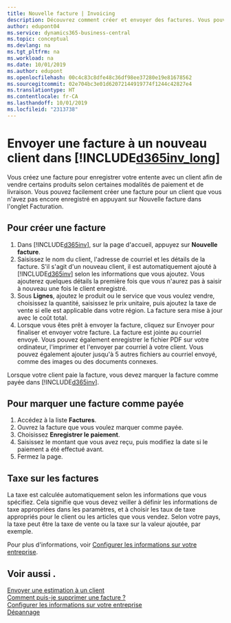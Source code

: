 ```yaml
---
title: Nouvelle facture | Invoicing
description: Découvrez comment créer et envoyer des factures. Vous pouvez ajouter le client et le produit ou service à la volée, ou choisir dans une liste.
author: edupont04
ms.service: dynamics365-business-central
ms.topic: conceptual
ms.devlang: na
ms.tgt_pltfrm: na
ms.workload: na
ms.date: 10/01/2019
ms.author: edupont
ms.openlocfilehash: 00c4c83c8dfe48c36df98ee37280e19e81678562
ms.sourcegitcommit: 02e704bc3e01d62072144919774f1244c42827e4
ms.translationtype: HT
ms.contentlocale: fr-CA
ms.lasthandoff: 10/01/2019
ms.locfileid: "2313738"
---
```

# <a name="send-an-invoice-to-a-new-customer-in-included365inv_longincludesd365inv_longmd"></a>Envoyer une facture à un nouveau client dans [!INCLUDE[d365inv_long](includes/d365inv_long.md)]
Vous créez une facture pour enregistrer votre entente avec un client afin de vendre certains produits selon certaines modalités de paiement et de livraison. Vous pouvez facilement créer une facture pour un client que vous n'avez pas encore enregistré en appuyant sur Nouvelle facture dans l'onglet Facturation.  

## <a name="to-create-a-new-invoice"></a>Pour créer une facture
1. Dans [!INCLUDE[d365inv](includes/d365inv.md)], sur la page d'accueil, appuyez sur **Nouvelle facture**.
2. Saisissez le nom du client, l'adresse de courriel et les détails de la facture. S'il s'agit d'un nouveau client, il est automatiquement ajouté à [!INCLUDE[d365inv](includes/d365inv.md)] selon les informations que vous ajoutez. Vous ajouterez quelques détails la première fois que vous n'aurez pas à saisir à nouveau une fois le client enregistré.  
3. Sous **Lignes**, ajoutez le produit ou le service que vous voulez vendre, choisissez la quantité, saisissez le prix unitaire, puis ajoutez la taxe de vente si elle est applicable dans votre région. La facture sera mise à jour avec le coût total.  
4. Lorsque vous êtes prêt à envoyer la facture, cliquez sur Envoyer pour finaliser et envoyer votre facture. La facture est jointe au courriel envoyé. Vous pouvez également enregistrer le fichier PDF sur votre ordinateur, l'imprimer et l'envoyer par courriel à votre client. Vous pouvez également ajouter jusqu'à 5 autres fichiers au courriel envoyé, comme des images ou des documents connexes.  

Lorsque votre client paie la facture, vous devez marquer la facture comme payée dans [!INCLUDE[d365inv](includes/d365inv.md)].

## <a name="to-mark-an-invoice-as-paid"></a>Pour marquer une facture comme payée

1. Accédez à la liste **Factures**.  
2. Ouvrez la facture que vous voulez marquer comme payée.  
3. Choisissez **Enregistrer le paiement**.  
4. Saisissez le montant que vous avez reçu, puis modifiez la date si le paiement a été effectué avant.  
5. Fermez la page.  

## <a name="tax-on-invoices"></a>Taxe sur les factures
La taxe est calculée automatiquement selon les informations que vous spécifiez. Cela signifie que vous devez veiller à définir les informations de taxe appropriées dans les paramètres, et à choisir les taux de taxe appropriés pour le client ou les articles que vous vendez. Selon votre pays, la taxe peut être la taxe de vente ou la taxe sur la valeur ajoutée, par exemple.

Pour plus d'informations, voir [Configurer les informations sur votre entreprise](set-up-business-profile.md).

## <a name="see-also"></a>Voir aussi .
[Envoyer une estimation à un client](send-estimate.md)  
[Comment puis-je supprimer une facture ?](about-troubleshooting.md#how-can-i-delete-an-invoice)  
[Configurer les informations sur votre entreprise](set-up-business-profile.md)  
[Dépannage](about-troubleshooting.md)  
